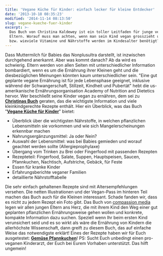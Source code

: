 ```yaml
---
title: 'Vegane Küche für Kinder: einfach lecker für kleine Entdecker'
date: '2013-10-18 08:35:23'
modified: '2014-11-14 08:13:50'
slug: vegane-kueche-fuer-kinder
excerpt: >-
  Das Buch von Christina Kaldewey ist ein toller Leitfaden für junge vegane
  Eltern. Worauf muss man achten, wenn man sein Kind vegan grosszieht und welche
  bzw. wieviele Vitamine und Nährstoffe werden im Kindesalter benötigt?
---
```


Dass Muttermilch für Babies das Nonplusultra darstellt, ist inzwischen durchgehend anerkannt. Aber was kommt danach? Ab da wird es schwierig. Eltern werden von allen Seiten mit unterschiedlicher Information bombardiert, wenn es um die Ernährung ihrer Kleinen geht und die diesbezüglichen Meinungen könnten kaum unterschiedlicher sein. "Eine gut geplante vegane Ernährung ist für jede Lebensphase geeignet, inklusive während der Schwangerschaft, Stillzeit, Kindheit und Pubertät" hebt die us-amerikanische Ernährungsorganisation Academy of Nutrition and Dietetics hervor. Wer beschließt seine Kinder vegan zu ernähren, dem sei zu [**Christinas Buch**](http://www.rootsofcompassion.org/de/vegane-kuche-fur-kinder-christina-kaldewey) geraten, das die wichtigste Information und viele kleinkindgerechte Rezepte enthält. Hier ein Überblick, was das Buch "**[Vegane Küche für Kinder](http://www.rootsofcompassion.org/de/vegane-kuche-fur-kinder-christina-kaldewey)**" bietet:

*   Überblick über die wichtigsten Nährstoffe, in welchen pflanzlichen Lebensmitteln sie vorkommen und wie sich Mangelerscheinungen erkennbar machen
*   Nahrungsergänzungsmittel: Ja oder Nein?
*   Auswahl der Lebensmittel: was bei Babies gemieden und worauf geachtet werden sollte (Allergieprophylaxe)
*   Übergang vom Trinken zu Brei oder Fingerfood mit passenden Rezepten
*   Rezepteteil: Fingerfood, Salate, Suppen, Hauptspeisen, Saucen, Pfannkuchen, Nachtisch, Aufstriche, Gebäck, für Feste
*   Essen für kranke Kinder
*   Erfahrungsberichte veganer Familien
*   detaillierte Nährstofftabelle

Die sehr einfach gehaltenen Rezepte sind mit Altersempfehlungen versehen. Die netten Illustrationen und der Vegan-Pass im hinteren Teil machen das Buch auch für die Kleinen interessant. Schade fanden wir, dass es nicht zu jedem Rezept ein Foto gibt. Das Buch von [compassion media](http://www.compassionmedia.org/) legen wir allen jungen Eltern ans Herz, die mit ihrem Kind den Weg einer gut geplanten pflanzlichen Ernährungsweise gehen wollen und konkrete, kompakte Information dazu suchen. Speziell wenn Ihr beim ersten Kind verunsichert seid und es so wirkt als wäre die Ernährung von Kindern die allerhöchste Wissenschaft, dann greift zu diesem Buch, das auf einfache Weise das notwendigste erklärt! Eines der Rezepte haben wir für Euch ausgetestet: [**Gemüse Pfannkuchen**](https://www.veganblatt.com/gemuese-pfannkuchen)! PS: Sucht Euch unbedingt einen pro-veganen Kinderarzt, der Euch bei Eurem Vorhaben unterstützt. Das hilft ungemein!

